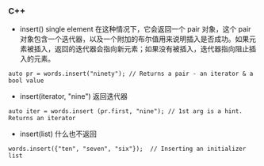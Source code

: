 


### C++
- insert() single element 在这种情况下，它会返回一个 pair 对象，这个 pair 对象包含一个迭代器，以及一个附加的布尔值用来说明插入是否成功。如果元素被插入，返回的迭代器会指向新元素；如果没有被插入，迭代器指向阻止插入的元素。
```
auto pr = words.insert("ninety"); // Returns a pair - an iterator & a bool value
```


- insert(iterator, "nine")  返回迭代器
```
auto iter = words.insert (pr.first, "nine"); // 1st arg is a hint. Returns an iterator
```

- insert(list)   什么也不返回
```
words.insert({"ten", "seven", "six"});  // Inserting an initializer list
```